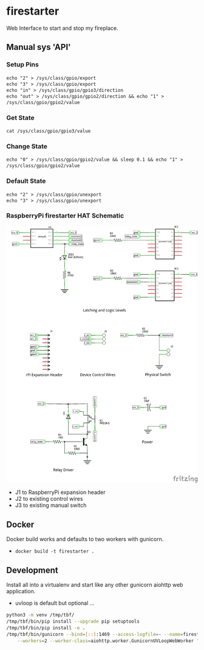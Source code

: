 # firestarter
Web Interface to start and stop my fireplace.

## Manual sys 'API'

### Setup Pins
```shell
echo "2" > /sys/class/gpio/export
echo "3" > /sys/class/gpio/export
echo "in" > /sys/class/gpio/gpio3/direction
echo "out" > /sys/class/gpio/gpio2/direction && echo "1" > /sys/class/gpio/gpio2/value
```

### Get State
```
cat /sys/class/gpio/gpio3/value
```

### Change State
```shell
echo "0" > /sys/class/gpio/gpio2/value && sleep 0.1 && echo "1" > /sys/class/gpio/gpio2/value
```

### Default State
```shell
echo "2" > /sys/class/gpio/unexport
echo "3" > /sys/class/gpio/unexport
```


### RaspberryPi firestarter HAT Schematic
![firestarter HAT](https://github.com/cooperlees/firestarter/blob/main/firestarter_hat.png)
* J1 to RaspberryPi expansion header
* J2 to existing control wires
* J3 to existing manual switch

## Docker

Docker build works and defaults to two workers with gunicorn.

- `docker build -t firestarter .`

## Development

Install all into a virtualenv and start like any other gunicorn aiohttp web application.

- uvloop is default but optional ...

```sh
python3 -m venv /tmp/tbf/
/tmp/tbf/bin/pip install --upgrade pip setuptools
/tmp/tbf/bin/pip install -e .
/tmp/tbf/bin/gunicorn --bind=[::]:1469 --access-logfile=- --name=firestarter \
    --workers=2 --worker-class=aiohttp.worker.GunicornUVLoopWebWorker "firestarter.server:serve"
```
